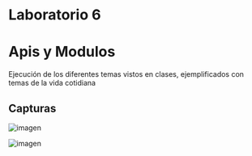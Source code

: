 # Laboratorio 6
# Apis y Modulos

Ejecución de los diferentes temas vistos en clases, ejemplificados con temas de la vida cotidiana


## Capturas
![imagen](https://github.com/Ruizerick26/api-modulos/assets/117743844/488dc178-b4bb-4ea1-a11a-8d0daf9d2e29)


![imagen](https://github.com/Ruizerick26/api-modulos/assets/117743844/4ca51537-9228-44e4-9bec-40897bf27874)


